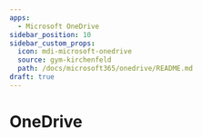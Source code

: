 ```yaml
---
apps:
  - Microsoft OneDrive
sidebar_position: 10
sidebar_custom_props:
  icon: mdi-microsoft-onedrive
  source: gym-kirchenfeld
  path: /docs/microsoft365/onedrive/README.md
draft: true
---
```


# OneDrive

<FeatureCategories/>



